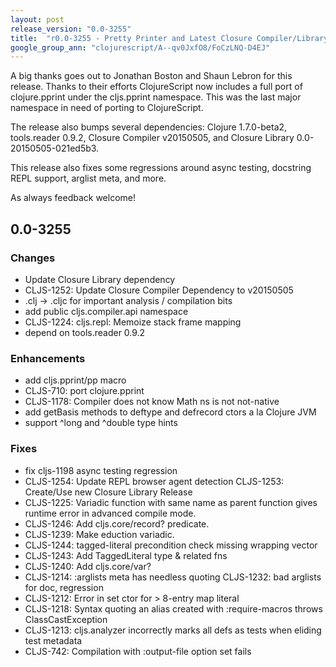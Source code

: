 ```yaml
---
layout: post
release_version: "0.0-3255"
title:  "r0.0-3255 - Pretty Printer and Latest Closure Compiler/Library"
google_group_ann: "clojurescript/A--qv0JxfO8/FoCzLNQ-D4EJ"
---
```


A big thanks goes out to Jonathan Boston and Shaun Lebron for this
release. Thanks to their efforts ClojureScript now includes a full
port of clojure.pprint under the cljs.pprint namespace. This was the
last major namespace in need of porting to ClojureScript.

The release also bumps several dependencies: Clojure 1.7.0-beta2,
tools.reader 0.9.2, Closure Compiler v20150505, and Closure Library
0.0-20150505-021ed5b3.

This release also fixes some regressions around async testing,
docstring REPL support, arglist meta, and more.

As always feedback welcome!

## 0.0-3255

### Changes
* Update Closure Library dependency
* CLJS-1252: Update Closure Compiler Dependency to v20150505
* .clj -> .cljc for important analysis / compilation bits
* add public cljs.compiler.api namespace
* CLJS-1224: cljs.repl: Memoize stack frame mapping
* depend on tools.reader 0.9.2

### Enhancements
* add cljs.pprint/pp macro
* CLJS-710: port clojure.pprint
* CLJS-1178: Compiler does not know Math ns is not not-native
* add getBasis methods to deftype and defrecord ctors a la Clojure JVM
* support ^long and ^double type hints

### Fixes
* fix cljs-1198 async testing regression
* CLJS-1254: Update REPL browser agent detection CLJS-1253: Create/Use
  new Closure Library Release
* CLJS-1225: Variadic function with same name as parent function gives
  runtime error in advanced compile mode.
* CLJS-1246: Add cljs.core/record? predicate.
* CLJS-1239: Make eduction variadic.
* CLJS-1244: tagged-literal precondition check missing wrapping vector
* CLJS-1243: Add TaggedLiteral type & related fns
* CLJS-1240: Add cljs.core/var?
* CLJS-1214: :arglists meta has needless quoting CLJS-1232: bad
  arglists for doc, regression
* CLJS-1212: Error in set ctor for > 8-entry map literal
* CLJS-1218: Syntax quoting an alias created with :require-macros
  throws ClassCastException
* CLJS-1213: cljs.analyzer incorrectly marks all defs as tests when
  eliding test metadata
* CLJS-742: Compilation with :output-file option set fails

